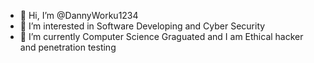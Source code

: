 - 👋 Hi, I’m @DannyWorku1234
- 👀 I’m interested in Software Developing and Cyber Security
- 🌱 I’m currently Computer Science Graguated and I am Ethical hacker and penetration testing 

<!---
DannyWorku1234/DannyWorku1234 is a ✨ special ✨ repository because its `README.md` (this file) appears on your GitHub profile.
You can click the Preview link to take a look at your changes.
--->

